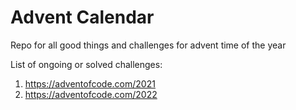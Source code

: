 # Advent Calendar

Repo for all good things and challenges for advent time of the year

List of ongoing or solved challenges:

1. https://adventofcode.com/2021
2. https://adventofcode.com/2022
